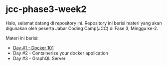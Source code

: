 # jcc-phase3-week2

Halo, selamat datang di repository ini. Repository ini berisi materi yang akan digunakan oleh peserta Jabar Coding Camp(JCC) di Fase 3, Minggu ke-2.

Materi ini berisi:

* [Day #1 - Docker 101](./day-1)
* Day #2 - Containerize your docker application
* Day #3 - GraphQL Server

